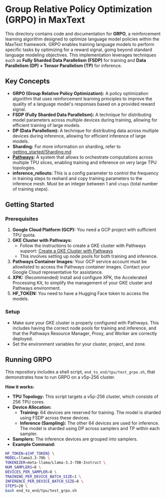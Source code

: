 # Group Relative Policy Optimization (GRPO) in MaxText

This directory contains code and documentation for **GRPO**, a reinforcement learning algorithm designed to optimize language model policies within the MaxText framework. GRPO enables training language models to perform specific tasks by optimizing for a reward signal, going beyond standard language modeling objectives. This implementation leverages techniques such as **Fully Sharded Data Parallelism (FSDP)** for training and **Data Parallelism (DP) + Tensor Parallelism (TP)** for inference.

## Key Concepts

*   **GRPO (Group Relative Policy Optimization):** A policy optimization algorithm that uses reinforcement learning principles to improve the quality of a language model's responses based on a provided reward signal.
*   **FSDP (Fully Sharded Data Parallelism):** A technique for distributing model parameters across multiple devices during training, allowing for efficient training of large models.
*   **DP (Data Parallelism):** A technique for distributing data across multiple devices during inference, allowing for efficient inference of large models.
*   **Sharding:** For more information on sharding, refer to [getting_started/Sharding.md](https://github.com/AI-Hypercomputer/maxtext/blob/main/getting_started/Sharding.md)
*   **[Pathways](https://cloud.google.com/ai-hypercomputer/docs/workloads/pathways-on-cloud/pathways-intro):** A system that allows to orchestrate computations across multiple TPU slices, enabling training and inference on very large TPU topologies.
*   **inference_rollouts:** This is a config parameter to control the frequency in training steps to reshard and copy training parameters to the inference mesh. Must be an integer between 1 and `steps` (total number of training steps).

## Getting Started

### Prerequisites

1.  **Google Cloud Platform (GCP):** You need a GCP project with sufficient TPU quota.
2.  **GKE Cluster with Pathways:**
    *   Follow the instructions to create a GKE cluster with Pathways support: [Create a GKE Cluster with Pathways](https://cloud.google.com/ai-hypercomputer/docs/workloads/pathways-on-cloud/create-gke-cluster)
    *   This involves setting up node pools for both training and inference.
3.  **Pathways Container Images:** Your GCP service account must be allowlisted to access the Pathways container images. Contact your Google Cloud representative for assistance.
4.  **XPK:** (Recommended) Install and configure XPK, the Accelerated Processing Kit, to simplify the management of your GKE cluster and Pathways environment.
5. **HF_TOKEN:** You need to have a Hugging Face token to access the models.

### Setup

*   Make sure your GKE cluster is properly configured with Pathways. This includes having the correct node pools for training and inference, and that the Pathways Resource Manager, Proxy, and Worker are correctly deployed.
*   Set the environment variables for your cluster, project, and zone.

## Running GRPO

This repository includes a shell script, `end_to_end/tpu/test_grpo.sh`, that demonstrates how to run GRPO on a v5p-256 cluster.

**How it works:**

*   **TPU Topology:** This script targets a v5p-256 cluster, which consists of 256 TPU cores.
*   **Device Allocation:**
    *   **Training:** 64 devices are reserved for training. The model is sharded using FSDP across these devices.
    *   **Inference (Sampling):** The other 64 devices are used for inference. The model is sharded using DP across samplers and TP within each sampler.
* **Samplers:** The inference devices are grouped into samplers.
*   **Example Command:**

```bash
HF_TOKEN=${HF_TOKEN} \
MODEL=llama3.3-70b \
TOKENIZER=meta-llama/Llama-3.3-70B-Instruct \
NUM_SAMPLERS=8 \
DEVICES_PER_SAMPLER=8 \
TRAINING_PER_DEVICE_BATCH_SIZE=1 \
INFERENCE_PER_DEVICE_BATCH_SIZE=8 \
STEPS=20 \
bash end_to_end/tpu/test_grpo.sh
